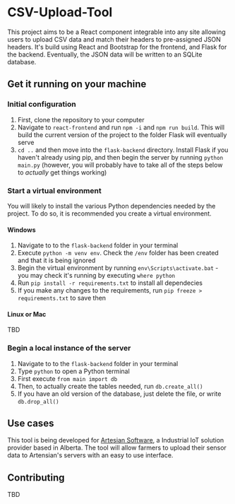 # CSV-Upload-Tool
This project aims to be a React component integrable into any site allowing users to upload CSV data and match their headers to pre-assigned JSON headers. It's build using React and Bootstrap for the frontend, and Flask for the backend. Eventually, the JSON data will be written to an SQLite database.

## Get it running on your machine

### Initial configuration
1. First, clone the repository to your computer
2. Navigate to `react-frontend` and run `npm -i` and `npm run build`. This will build the current version of the project to the folder Flask will eventually serve
3. `cd ..` and then move into the `flask-backend` directory. Install Flask if you haven't already using pip, and then begin the server by running `python main.py` (however, you will probably have to take all of the steps below to *actually* get things working)

### Start a virtual environment
You will likely to install the various Python dependencies needed by the project. To do so, it is recommended you create a virtual environment.

#### Windows
1. Navigate to to the `flask-backend` folder in your terminal
2. Execute `python -m venv env`. Check the `/env` folder has been created and that it is being ignored
3. Begin the virtual environment by running `env\Scripts\activate.bat` - you may check it's running by executing `where python`
4. Run `pip install -r requirements.txt` to install all dependecies
5. If you make any changes to the requirements, run `pip freeze > requirements.txt` to save then

#### Linux or Mac
TBD

### Begin a local instance of the server
1. Navigate to to the `flask-backend` folder in your terminal
2. Type `python` to open a Python terminal
3. First execute `from main import db`
4. Then, to actually create the tables needed, run `db.create_all()`
5. If you have an old version of the database, just delete the file, or write `db.drop_all()`

## Use cases
This tool is being developed for [Artesian Software](https://artesiansoft.com/), a Industrial IoT solution provider based in Alberta. The tool will allow farmers to upload their sensor data to Artensian's servers with an easy to use interface. 

## Contributing
TBD